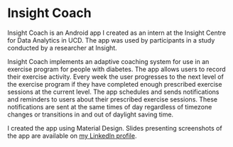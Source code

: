 # Insight Coach
Insight Coach is an Android app I created as an intern at the Insight Centre for Data Analytics in UCD. The app was used by participants in a study conducted by a researcher at Insight.

Insight Coach implements an adaptive coaching system for use in an exercise program for people with diabetes. The app allows users to record their exercise activity. Every week the user progresses to the next level of the exercise program if they have completed enough prescribed exercise sessions at the current level. The app schedules and sends notifications and reminders to users about their prescribed exercise sessions. These notifications are sent at the same times of day regardless of timezone changes or transitions in and out of daylight saving time.

I created the app using Material Design. Slides presenting screenshots of the app are available on [my LinkedIn profile](https://www.linkedin.com/in/daniel-conroy/).
